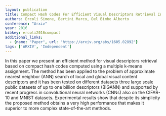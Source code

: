 ```yaml
---
layout: publication
title: Compact Hash Codes For Efficient Visual Descriptors Retrieval In Large Scale Databases
authors: Ercoli Simone, Bertini Marco, Del Bimbo Alberto
conference: "Arxiv"
year: 2016
bibkey: ercoli2016compact
additional_links:
  - {name: "Paper", url: "https://arxiv.org/abs/1605.02892"}
tags: ['ARXIV', 'Independent']
---
```

In this paper we present an efficient method for visual descriptors retrieval based on compact hash codes computed using a multiple k-means assignment. The method has been applied to the problem of approximate nearest neighbor (ANN) search of local and global visual content descriptors and it has been tested on different datasets three large scale public datasets of up to one billion descriptors (BIGANN) and supported by recent progress in convolutional neural networks (CNNs) also on the CIFAR-10 and MNIST datasets. Experimental results show that despite its simplicity the proposed method obtains a very high performance that makes it superior to more complex state-of-the-art methods.
